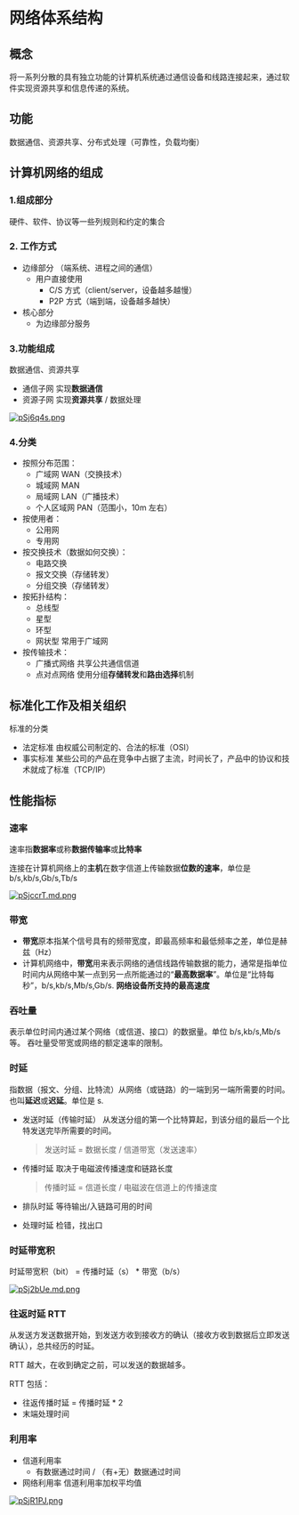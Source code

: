 # 网络体系结构

## 概念

将一系列分散的具有独立功能的计算机系统通过通信设备和线路连接起来，通过软件实现资源共享和信息传递的系统。

## 功能

数据通信、资源共享、分布式处理（可靠性，负载均衡）

## 计算机网络的组成

### 1.组成部分

硬件、软件、协议等一些列规则和约定的集合

### 2. 工作方式

- 边缘部分 （端系统、进程之间的通信）
  - 用户直接使用
    - C/S 方式（client/server，设备越多越慢）
    - P2P 方式（端到端，设备越多越快）
- 核心部分
  - 为边缘部分服务

### 3.功能组成

数据通信、资源共享

- 通信子网 实现**数据通信**
- 资源子网 实现**资源共享** / 数据处理

[![pSj6q4s.png](https://s1.ax1x.com/2023/02/22/pSj6q4s.png)](https://imgse.com/i/pSj6q4s)

### 4.分类

- 按照分布范围：
  - 广域网 WAN（交换技术）
  - 城域网 MAN
  - 局域网 LAN（广播技术）
  - 个人区域网 PAN（范围小，10m 左右）
- 按使用者：
  - 公用网
  - 专用网
- 按交换技术（数据如何交换）：
  - 电路交换
  - 报文交换（存储转发）
  - 分组交换（存储转发）
- 按拓扑结构：
  - 总线型
  - 星型
  - 环型
  - 网状型 常用于广域网
- 按传输技术：
  - 广播式网络 共享公共通信信道
  - 点对点网络 使用分组**存储转发**和**路由选择**机制

## 标准化工作及相关组织

标准的分类

- 法定标准 由权威公司制定的、合法的标准（OSI）
- 事实标准 某些公司的产品在竞争中占据了主流，时间长了，产品中的协议和技术就成了标准（TCP/IP）

## 性能指标

### 速率

速率指**数据率**或称**数据传输率**或**比特率**

连接在计算机网络上的**主机**在数字信道上传输数据**位数的速率**，单位是 b/s,kb/s,Gb/s,Tb/s

[![pSjccrT.md.png](https://s1.ax1x.com/2023/02/22/pSjccrT.md.png)](https://imgse.com/i/pSjccrT)

### 带宽

- **带宽**原本指某个信号具有的频带宽度，即最高频率和最低频率之差，单位是赫兹（Hz）
- 计算机网络中，**带宽**用来表示网络的通信线路传输数据的能力，通常是指单位时间内从网络中某一点到另一点所能通过的“**最高数据率**”。单位是“比特每秒”，b/s,kb/s,Mb/s,Gb/s.
  **网络设备所支持的最高速度**

### 吞吐量

表示单位时间内通过某个网络（或信道、接口）的数据量。单位 b/s,kb/s,Mb/s 等。
吞吐量受带宽或网络的额定速率的限制。

### 时延

指数据（报文、分组、比特流）从网络（或链路）的一端到另一端所需要的时间。也叫**延迟**或**迟延**。单位是 s.

- 发送时延（传输时延） 从发送分组的第一个比特算起，到该分组的最后一个比特发送完毕所需要的时间。

  > 发送时延 = 数据长度 / 信道带宽（发送速率）

- 传播时延 取决于电磁波传播速度和链路长度

  > 传播时延 = 信道长度 / 电磁波在信道上的传播速度

- 排队时延 等待输出/入链路可用的时间
- 处理时延 检错，找出口

### 时延带宽积

时延带宽积（bit） = 传播时延（s） \* 带宽（b/s）

[![pSj2bUe.md.png](https://s1.ax1x.com/2023/02/22/pSj2bUe.md.png)](https://imgse.com/i/pSj2bUe)

### 往返时延 RTT

从发送方发送数据开始，到发送方收到接收方的确认（接收方收到数据后立即发送确认），总共经历的时延。

RTT 越大，在收到确定之前，可以发送的数据越多。

RTT 包括：

- 往返传播时延 = 传播时延 \* 2
- 末端处理时间

### 利用率

- 信道利用率
  - 有数据通过时间 / （有+无）数据通过时间
- 网络利用率 信道利用率加权平均值

[![pSjR1PJ.png](https://s1.ax1x.com/2023/02/22/pSjR1PJ.png)](https://imgse.com/i/pSjR1PJ)
